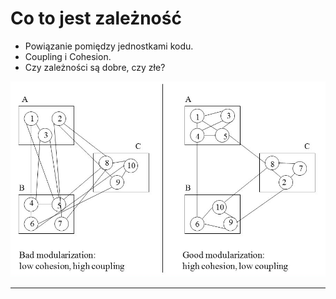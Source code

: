 # Co to jest zależność

* Powiązanie pomiędzy jednostkami kodu.
* Coupling i Cohesion.
* Czy zależności są dobre, czy złe?


![image](deps.png)

---

